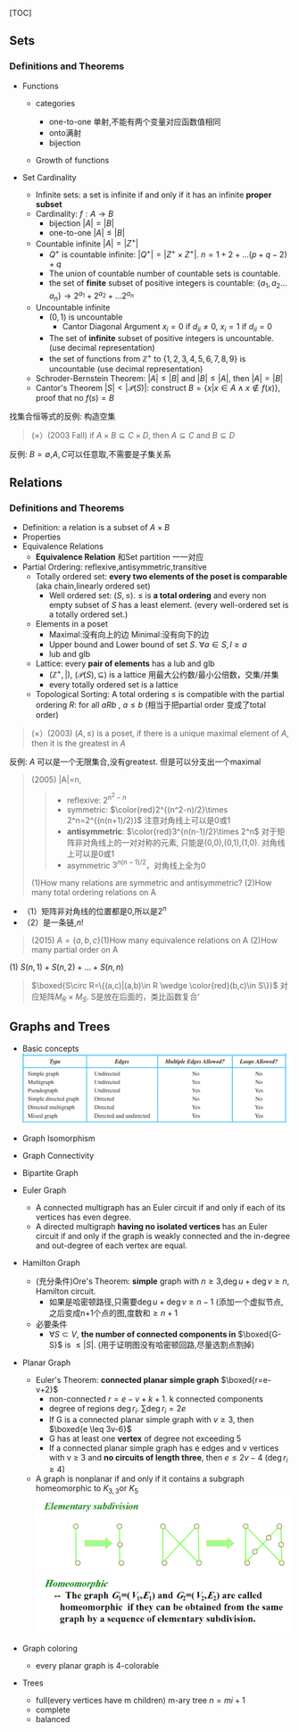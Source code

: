 [TOC]



## Sets

### Definitions and Theorems

- Functions

    -  categories
        - one-to-one 单射,不能有两个变量对应函数值相同
        - onto满射
        - bijection

    - Growth of functions
- Set Cardinality

    - Infinite sets: a set is infinite if and only if it has an infinite **proper subset**
    - Cardinality: $f: A\to B$
        - bijection $|A|=|B|$
        - one-to-one $|A| \leq |B|$
    - Countable infinite  $|A|=|Z^+|$
        - $Q^+$ is countable infinite: $|Q^+|=|Z^+\times Z^+|$. $n=1+2+\dots(p+q-2)+q$
        - The union of countable number of countable sets is countable.
        - the set of **finite** subset of positive integers is countable: $\{a_1,a_2\dots a_n\}\to 2^{a_1}+2^{a_2}+\dots 2^{a_n}$
    - Uncountable infinite
        - $(0,1)$ is uncountable
            - Cantor Diagonal Argument $x_i=0$ if $d_{ii}\neq 0$, $x_i=1$ if $d_{ii}=0$
        - The set of **infinite** subset of positive integers is uncountable. (use decimal representation)
        - the set of functions from $\mathbb{Z}^+$ to $\{1,2,3,4,5,6,7,8,9\}$ is uncountable (use decimal representation)
    - Schroder-Bernstein Theorem: $|A|\leq |B|$ and $|B|\leq |A|$, then $|A|=|B|$
    - Cantor's Theorem $|S|<|\mathcal{P}(S)|$:  construct $B=\{x|x\in A \wedge x \notin f(x)\}$, proof that no $f(s)=B$

找集合恒等式的反例: 构造空集

> (×）(2003 Fall)  if $A\times B\subseteq C\times D$, then $A \subseteq C$ and $B \subseteq D$ 

反例: $B=\emptyset$,$A,C$可以任意取,不需要是子集关系

## Relations

### Definitions and Theorems

- Definition: a relation is a subset of $A \times B$
- Properties
- Equivalence Relations
    - **Equivalence Relation** 和Set partition 一一对应
- Partial Ordering: reflexive,antisymmetric,transitive
    - Totally ordered set: **every two elements of the poset is comparable**  (aka chain,linearly ordered set)
        - Well ordered set:  $(S,\leq)$.  $\leq$ is **a total ordering** and every non empty subset of $S$ has a least element.  (every well-ordered set is a totally ordered set.)
    - Elements in a poset
        - Maximal:没有向上的边  Minimal:没有向下的边
        - Upper bound and Lower bound of set $S$.  $\forall a \in S, l \geq a$
        - lub and glb
    - Lattice: every **pair of elements** has a lub and glb
        - $(\mathbb{Z}^+,|)$, $(\mathcal{P}(S),\subseteq)$ is a lattice   用最大公约数/最小公倍数，交集/并集
        - every totally ordered set is a lattice
    - Topological Sorting: A total ordering $\leq$ is compatible with the partial ordering $R$: for all $aRb$ ,  $a \leq b$ (相当于把partial order 变成了total order)

> (×）(2003)  $(A,\leq)$ is a poset, if there is a unique maximal element of $A$, then it is the greatest in $A$

反例: $A$ 可以是一个无限集合,没有greatest. 但是可以分支出一个maximal

> (2005) |A|=n,
>
> > - reflexive: $2^{n^2-n}$
> > - symmetric: $\color{red}2^{(n^2-n)/2}\times 2^n=2^{(n(n+1)/2)}$ 注意对角线上可以是0或1
> > - **antisymmetric**: $\color{red}3^{n(n-1)/2}\times 2^n$ 对于矩阵非对角线上的一对对称的元素, 只能是(0,0),(0,1),(1,0). 对角线上可以是0或1
> > - asymmetric $3^{n(n-1)/2}$，对角线上全为0
>
> (1)How many relations are symmetric and antisymmetric? (2)How many total ordering relations on A

- （1）矩阵非对角线的位置都是0,所以是$2^n$
- （2）是一条链,$n!$

> (2015) $A=\{a,b,c\}$(1)How many equivalence relations on A (2)How many partial order on A

(1) $S(n,1)+S(n,2)+\dots +S(n,n)$

> $\boxed{S\circ R=\{(a,c)|(a,b)\in R \wedge \color{red}(b,c)\in S\}}$  对应矩阵$M_R \times M_S$. S是放在后面的，类比函数复合‘
## Graphs and Trees

- Basic concepts
![b80cc0b44ed1d3bd40fa7baac06dad43.png](../../_resources/b80cc0b44ed1d3bd40fa7baac06dad43.png)

- Graph Isomorphism

- Graph Connectivity

- Bipartite Graph

- Euler Graph

    - A connected multigraph has an Euler circuit if and only if each of its vertices has even degree.
    - A directed multigraph **having no isolated vertices** has an Euler circuit if and only if  the graph is weakly connected and the in-degree and out-degree of each vertex are equal.

- Hamilton Graph

    - (充分条件)Ore's Theorem: **simple** graph with $n \geq 3$,$\deg u+\deg v \geq n$, Hamilton circuit. 
        - 如果是哈密顿路径,只需要$\deg u+\deg v \geq n-1$  (添加一个虚拟节点,之后变成n+1个点的图,度数和$\geq n+1$
    - 必要条件
        - $\forall S \subset V$, **the number of connected components in** $\boxed{G-S}$ is $\leq |S|$.  (用于证明图没有哈密顿回路,尽量选割点割掉)

- Planar Graph

    - Euler's Theorem: **connected planar simple graph**  $\boxed{r=e-v+2}$
        - non-connected $r=e-v+k+1$.   k  connected components
        - degree of regions $\deg r_i$. $\sum \deg r_i=2e$
        -  If G is a connected planar simple graph with $v \geq 3$, then $\boxed{e \leq 3v-6}$
        - G has at least one **vertex** of degree not exceeding 5
        - If a connected planar simple graph has e edges and v vertices with v ≥ 3 and **no circuits of length three**, then $e \leq 2v − 4$ ($\deg r_i \geq 4$)
    - A graph is nonplanar if and only if it contains a subgraph homeomorphic to $K_{3,3}$or $K_5$
    ![4ca907a7e91a5fa60a0b2d46a077d5df.png](../../_resources/4ca907a7e91a5fa60a0b2d46a077d5df.png)
    
- Graph coloring

    - every planar graph is 4-colorable

- Trees

    - full(every vertices have m children) m-ary tree $n=mi+1$
    - complete
    - balanced

